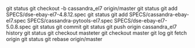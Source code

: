 git status
git checkout -b cassandra_el7 origin/master
git status
git add SPECS/dse-ebay-el7-4.8.12.spec
git status
git add SPECS/cassandra-ebay-el7.spec SPECS/cassandra-pytools-el7.spec SPECS/dse-ebay-el7-5.0.8.spec
git status
git commit
git status
git push origin cassandra_el7
history
git status
git checkout masteter
git checkout master
git log
git fetch origin
git status
git rebase origin/master

